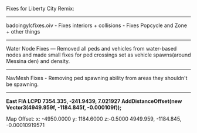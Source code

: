 Fixes for Liberty City Remix:

---------------------------------

badoingylcfixes.oiv - Fixes interiors + collisions - Fixes Popcycle and Zone + other things


---------------------------------



Water Node Fixes — Removed all peds and vehicles from water-based nodes and made small fixes for ped crossings set as vehicle spawns(around Messina den) and density.



---------------------------------


NavMesh Fixes - Removing ped spawning ability from areas they shouldn't be spawning.



---------------------------------
**East FIA LCPD 7354.335, -241.9439, 7.021927
AddDistanceOffset(new Vector3(4949.959f, -1184.845f, -0.000109f));**

Map Offset:  x: -4950.0000  y: 1184.6000 z:-0.5000
                 4949.959, -1184.845, -0.00010919571
